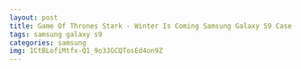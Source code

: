 ```yaml
---
layout: post
title: Game Of Thrones Stark - Winter Is Coming Samsung Galaxy S9 Case
tags: samsung galaxy s9
categories: samsung
img: 1CtBLofiMtfx-Q1_9o3JGCQTosEd4on9Z
---
```


